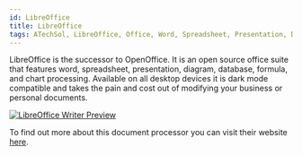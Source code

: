 ```yaml
---
id: LibreOffice
title: LibreOffice
tags: ATechSol, LibreOffice, Office, Word, Spreadsheet, Presentation, Diagram, Database, Formula, Chart, Writer, Processor
---
```


LibreOffice is the successor to OpenOffice. It is an open source office suite that features word, spreadsheet, presentation, diagram, database, formula, and chart processing. Available on all desktop devices it is dark mode compatible and takes the pain and cost out of modifying your business or personal documents.

[<img alt="LibreOffice Writer Preview" src="/img/LibreOffice.png" />](https://www.libreoffice.org)

To find out more about this document processor you can visit their website [here](https://www.libreoffice.org).
